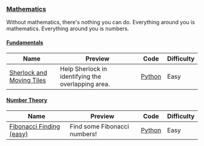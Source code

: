 
### [Mathematics](https://www.hackerrank.com/domains/mathematics)
Without mathematics, there's nothing you can do. Everything around you is mathematics. Everything around you is numbers.


#### [Fundamentals](https://www.hackerrank.com/domains/mathematics/fundamentals)

Name | Preview | Code | Difficulty
---- | ------- | ---- | ----------
[Sherlock and Moving Tiles](https://www.hackerrank.com/challenges/sherlock-and-moving-tiles)|Help Sherlock in identifying the overlapping area.|[Python](sherlock-and-moving-tiles.py)|Easy

#### [Number Theory](https://www.hackerrank.com/domains/mathematics/number-theory)

Name | Preview | Code | Difficulty
---- | ------- | ---- | ----------
[Fibonacci Finding (easy)](https://www.hackerrank.com/challenges/fibonacci-finding-easy)|Find some Fibonacci numbers!|[Python](fibonacci-finding-easy.py)|Easy

